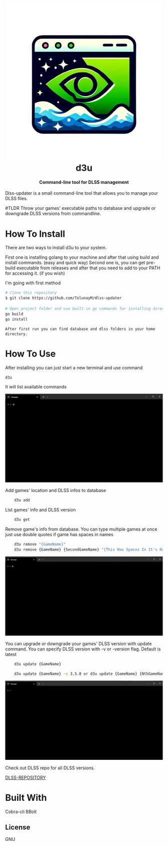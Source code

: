 
<h1 align="center">
  <br>
  <a href="https://github.com/TolunayM/dlss-updater"><img src="img/logo.png" alt="WhatsInit" width="500"></a>
  <br>
    d3u
  <br>
</h1>


<h4 align="center">Command-line tool for DLSS management</h4>

Dlss-updater is a small command-line tool that allows you to manage your DLSS files.

#TLDR
Throw your games' executable paths to database and upgrade or downgrade DLSS versions from commandline.

# How To Install
There are two ways to install d3u to your system.

First one is installing golang to your machine and after that using build and install commands. (easy and quick way)
Second one is, you can get pre-build executable from releases and after that you need to add to your PATH for accessing it. (if you wish)

I'm going with first method


```bash
# Clone this repository
$ git clone https://github.com/TolunayM/dlss-updater

# Open project folder and use built-in go commands for installing directly to your commandline
go build
go install
```
    After first run you can find database and dlss folders in your home directory.



# How To Use


After installing you can just start a new terminal and use command

```bash
d3u
```
It will list available commands


![screenshot](/img/d3u.gif)


Add games' location and DLSS infos to database
```bash
    d3u add
```
List games' info and DLSS version
```bash
    d3u get
```
Remove game's info from database. You can type multiple games at once just use double quotes if game has spaces in names
```bash
    d3u remove "{GameName}"
    d3u remove {GameName} {SecondGameName} "{This Has Spaces In It's Name}"
```

![screenshot](/img/agr.gif)


You can upgrade or downgrade your games' DLSS version with update command.
You can specify DLSS version with -v or -version flag.
Default is latest

```bash
    d3u update {GameName} 
```

```bash
    d3u update {GameName} -v 3.5.0 or d3u update {GameName} {NthGameName} -v "3.5.0"
```

![screenshot](/img/update.gif)

Check out DLSS repo for all DLSS versions.

[DLSS-REPOSITORY](https://github.com/TolunayM/dlss-repo)


# Built With

Cobra-cli
BBolt



## License
GNU

